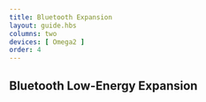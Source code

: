 ```yaml
---
title: Bluetooth Expansion
layout: guide.hbs
columns: two
devices: [ Omega2 ]
order: 4
---
```


## Bluetooth Low-Energy Expansion
